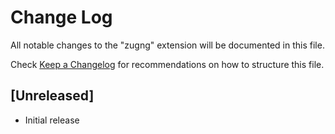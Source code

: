 # Change Log

All notable changes to the "zugng" extension will be documented in this file.

Check [Keep a Changelog](http://keepachangelog.com/) for recommendations on how to structure this file.

## [Unreleased]

- Initial release